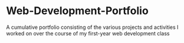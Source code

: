 # Web-Development-Portfolio
A cumulative portfolio consisting of the various projects and activities I worked on over the course of my first-year web development class 
